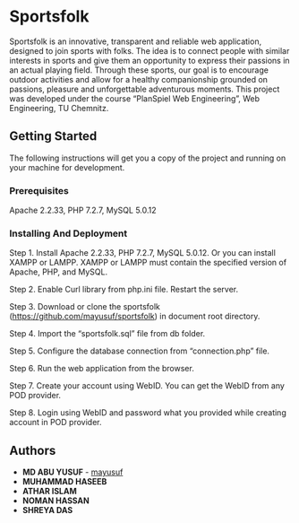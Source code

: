 # Sportsfolk

Sportsfolk is an innovative, transparent and reliable web application, designed to join sports with folks. The idea is to connect people with similar interests in sports and give them an opportunity to express their passions in an actual playing field. Through these sports, our goal is to encourage outdoor activities and allow for a healthy companionship grounded on passions, pleasure and unforgettable adventurous moments. This project was developed under the course “PlanSpiel Web Engineering”, Web Engineering, TU Chemnitz.

## Getting Started

The following instructions will get you a copy of the project and running on your machine for development.

### Prerequisites

Apache 2.2.33, PHP 7.2.7, MySQL 5.0.12

### Installing And Deployment

Step 1. Install Apache 2.2.33, PHP 7.2.7, MySQL 5.0.12. Or you can install XAMPP or LAMPP. XAMPP or LAMPP must contain the specified version of Apache, PHP, and MySQL.  

Step 2. Enable Curl library from php.ini file. Restart the server.

Step 3. Download or clone the sportsfolk (https://github.com/mayusuf/sportsfolk) in document root directory.

Step 4. Import the “sportsfolk.sql” file from db folder.

Step 5. Configure the database connection from “connection.php” file.

Step 6. Run the web application from the browser.

Step 7. Create your account using WebID. You can get the WebID from any POD provider.

Step 8. Login using WebID and password what you provided while creating account in POD provider.


## Authors

* **MD ABU YUSUF** - [mayusuf](https://github.com/mayusuf)
* **MUHAMMAD HASEEB**
* **ATHAR ISLAM**
* **NOMAN HASSAN**
* **SHREYA DAS**
